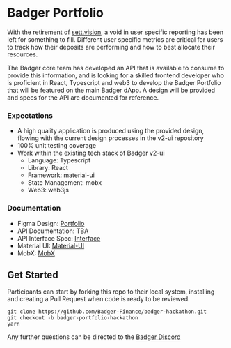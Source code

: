 # Badger Portfolio 

With the retirement of [sett.vision](https://sett.vision/), a void in user specific reporting has been left for something to fill.  Different user specific metrics are critical for users to track how their deposits are performing and how to best allocate their resources.

The Badger core team has developed an API that is available to consume to provide this information, and is looking for a skilled frontend developer who is proficient in React, Typescript and web3 to develop the Badger Portfolio that will be featured on the main Badger dApp. A design will be provided and specs for the API are documented for reference.

### Expectations
-	A high quality application is produced using the provided design, flowing with the current design processes in the v2-ui repository
-	100% unit testing coverage
-	Work within the existing tech stack of Badger v2-ui
	-	Language: Typescript
	-	Library: React
	-	Framework: material-ui
	-	State Management: mobx
	-	Web3: web3js

### Documentation
-	Figma Design: [Portfolio](https://www.figma.com/file/RkfjApAEdctYaKT3JgiH1M/Badger-Portfolio?node-id=0%3A1)
-	API Documentation: TBA
-	API Interface Spec: [Interface](https://github.com/Badger-Finance/badger-api/blob/staging/src/accounts/interfaces/account.interface.ts)
-	Material UI: [Material-UI](https://material-ui.com/getting-started/installation/)
-	MobX: [MobX](https://mobx.js.org/README.html)

## Get Started

Participants can start by forking this repo to their local system, installing and creating a Pull Request when code is ready to be reviewed.

```
git clone https://github.com/Badger-Finance/badger-hackathon.git
git checkout -b badger-portfolio-hackathon
yarn
```

Any further questions can be directed to the [Badger Discord](https://discord.gg/ftKvatzSKA)
